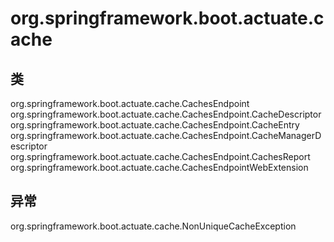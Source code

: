# org.springframework.boot.actuate.cache

## 类

org.springframework.boot.actuate.cache.CachesEndpoint
org.springframework.boot.actuate.cache.CachesEndpoint.CacheDescriptor
org.springframework.boot.actuate.cache.CachesEndpoint.CacheEntry
org.springframework.boot.actuate.cache.CachesEndpoint.CacheManagerDescriptor
org.springframework.boot.actuate.cache.CachesEndpoint.CachesReport
org.springframework.boot.actuate.cache.CachesEndpointWebExtension

## 异常

org.springframework.boot.actuate.cache.NonUniqueCacheException




